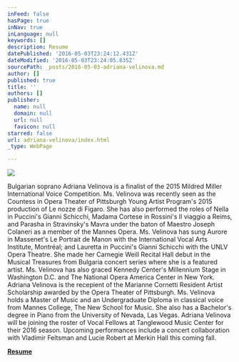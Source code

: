 ```yaml
---
inFeed: false
hasPage: true
inNav: true
inLanguage: null
keywords: []
description: Resume
datePublished: '2016-05-03T23:24:12.431Z'
dateModified: '2016-05-03T23:24:05.835Z'
sourcePath: _posts/2016-05-03-adriana-velinova.md
author: []
published: true
title: ''
authors: []
publisher:
  name: null
  domain: null
  url: null
  favicon: null
starred: false
url: adriana-velinova/index.html
_type: WebPage

---
```

![](https://s3-us-west-2.amazonaws.com/the-grid-img/p/4ceae996b70a08f6b9653395365c8d7ba4af1d38.jpg)

Bulgarian soprano Adriana Velinova is a finalist of the 2015 Mildred Miller International Voice Competition. Ms. Velinova was recently seen as the Countess in Opera Theater of Pittsburgh Young Artist Program's 2015 production of Le nozze di Figaro. She has also performed the roles of Nella in Puccini's Gianni Schicchi, Madama Cortese in Rossini's Il viaggio a Reims, and Parasha in Stravinsky's Mavra under the baton of Maestro Joseph Colaneri as a member of the Mannes Opera. Ms. Velinova has sung Aurore in Massenet's Le Portrait de Manon with the International Vocal Arts Institute, Montréal; and Lauretta in Puccini's Gianni Schicchi with the UNLV Opera Theatre. She made her Carnegie Weill Recital Hall debut in the Musical Treasures from Bulgaria concert series where she is a featured artist. Ms. Velinova has also graced Kennedy Center's Millennium Stage in Washington D.C. and The National Opera America Center in New York. Adriana Velinova is the recepient of the Marianne Cornetti Resident Artist Scholarship awarded by the Opera Theater of Pittsburgh. Ms. Velinova holds a Master of Music and an Undergraduate Diploma in classical voice from Mannes College, The New School for Music. She also has a Bachelor's degree in Piano from the University of Nevada, Las Vegas. Adriana Velinova will be joining the roster of Vocal Fellows at Tanglewood Music Center for their 2016 season. Upcoming performances include a concert collaboration with Vladimir Feltsman and Lucie Robert at Merkin Hall this coming fall.

[**Resume**][0]

[0]: https://drive.google.com/file/d/0B9mKTXtIEJ-Td1pOdVRkN0c1S2RCaUdrMDFOdm96YlV2ZGp3/view?usp=sharing "Resume"